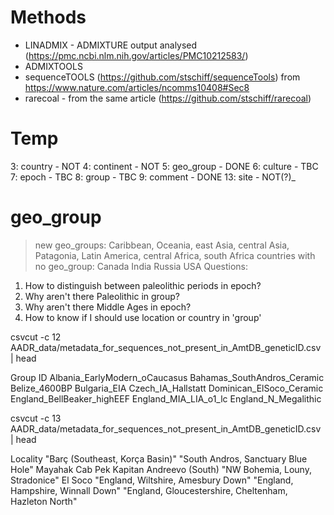 # Methods
 - LINADMIX - ADMIXTURE output analysed (https://pmc.ncbi.nlm.nih.gov/articles/PMC10212583/)
 - ADMIXTOOLS
 - sequenceTOOLS (https://github.com/stschiff/sequenceTools) from  https://www.nature.com/articles/ncomms10408#Sec8
 - rarecoal - from the same article (https://github.com/stschiff/rarecoal)

# Temp
  3: country - NOT
  4: continent - NOT
  5: geo_group - DONE
  6: culture - TBC
  7: epoch - TBC
  8: group - TBC
  9: comment - DONE
  13: site - NOT(?)_

# geo_group
> new geo_groups:
  Caribbean, Oceania, east Asia, central Asia, Patagonia, Latin America, central Africa, south Africa
> countries with no geo_group:
  Canada
  India
  Russia
  USA
> Questions:
  1) How to distinguish between paleolithic periods in epoch?
  2) Why aren't there Paleolithic in group?
  3) Why aren't there Middle Ages in epoch?
  4) How to know if I should use location or country in 'group'

csvcut -c 12 AADR_data/metadata_for_sequences_not_present_in_AmtDB_geneticID.csv | head

Group ID
Albania_EarlyModern_oCaucasus
Bahamas_SouthAndros_Ceramic
Belize_4600BP
Bulgaria_EIA
Czech_IA_Hallstatt
Dominican_ElSoco_Ceramic
England_BellBeaker_highEEF
England_MIA_LIA_o1_lc
England_N_Megalithic

csvcut -c 13 AADR_data/metadata_for_sequences_not_present_in_AmtDB_geneticID.csv | head

Locality
"Barç (Southeast, Korça Basin)"
"South Andros, Sanctuary Blue Hole"
Mayahak Cab Pek
Kapitan Andreevo (South)
"NW Bohemia, Louny, Stradonice"
El Soco
"England, Wiltshire, Amesbury Down"
"England, Hampshire, Winnall Down"
"England, Gloucestershire, Cheltenham, Hazleton North"